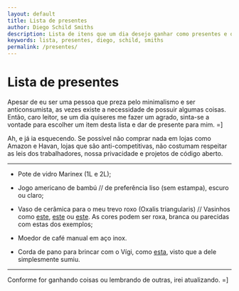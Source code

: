 ```yaml
---
layout: default
title: Lista de presentes
author: Diego Schild Smiths
description: Lista de itens que um dia desejo ganhar como presentes e que são muito úteis para mim. =]
keywords: lista, presentes, diego, schild, smiths
permalink: /presentes/
---
```


# Lista de presentes

Apesar de eu ser uma pessoa que preza pelo minimalismo e ser anticonsumista, as vezes existe a necessidade de possuir algumas coisas. Então, caro leitor, se um dia quiseres me fazer um agrado, sinta-se a vontade para escolher um item desta lista e dar de presente para mim. =]

Ah, e já ia esquecendo. Se possível não comprar nada em lojas como Amazon e Havan, lojas que são anti-competitivas, não costumam respeitar as leis dos trabalhadores, nossa privacidade e projetos de código aberto.

---

- Pote de vidro Marinex (1L e 2L);

- Jogo americano de bambú // de preferência liso (sem estampa), escuro ou claro;

- Vaso de cerâmica para o meu trevo roxo (Oxalis triangularis) // Vasinhos como [este](https://st4.depositphotos.com/19112482/31064/i/1600/depositphotos_310640672-stock-photo-purple-oxalis-triangularis-house-plant.jpg), [este](https://cdn.shopify.com/s/files/1/1419/7120/files/oxalis_triang_skybluebowl_large.jpg?v=1492464702) ou [este](https://i.pinimg.com/236x/c5/2d/7c/c52d7c5f323e2c9e61895217476cfb4c.jpg?nii=t). As cores podem ser roxa, branca ou parecidas com estas dos exemplos;

- Moedor de café manual em aço inox.

- Corda de pano para brincar com o Vígi, como [esta](https://www.petelegante.com.br/media/catalog/product/b/r/brinquedo_para_cachorro_osso_de_corda.jpg?pe_fullscreen=https://www.petelegante.com.br/media/catalog/product/b/r/brinquedo_para_cachorro_osso_de_corda.jpg), visto que a dele simplesmente sumiu.

---

Conforme for ganhando coisas ou lembrando de outras, irei atualizando. =]

